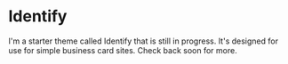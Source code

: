 Identify
===

I'm a starter theme called Identify that is still in progress. It's designed for use for simple business card sites. Check back soon for more.

